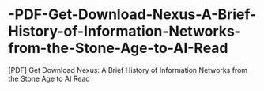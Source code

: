# -PDF-Get-Download-Nexus-A-Brief-History-of-Information-Networks-from-the-Stone-Age-to-AI-Read
[PDF] Get Download Nexus: A Brief History of Information Networks from the Stone Age to AI Read
